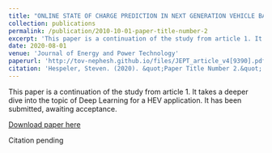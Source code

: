 ```yaml
---
title: "ONLINE STATE OF CHARGE PREDICTION IN NEXT GENERATION VEHICLE BATTERIES USING DEEP RECURRENT NEURAL NETWORKS AND CONTINUOUS MODEL SIZE CONTROL"
collection: publications
permalink: /publication/2010-10-01-paper-title-number-2
excerpt: 'This paper is a continuation of the study from article 1. It takes a deeper dive into the topic of Deep Learning for a HEV application.'
date: 2020-08-01
venue: 'Journal of Energy and Power Technology'
paperurl: 'http://tov-nephesh.github.io/files/JEPT_article_v4[9390].pdf'
citation: 'Hespeler, Steven. (2020). &quot;Paper Title Number 2.&quot; <i>Journal 1</i>. 1(2).'
---
```

This paper is a continuation of the study from article 1. It takes a deeper dive into the topic of Deep Learning for a HEV application. It has been submitted, awaiting acceptance.

[Download paper here](http://tov-nephesh.github.io/files/jept_0973_proof.pdf)

Citation pending
